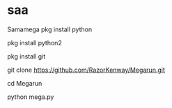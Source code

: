 # saa
Samamega
pkg install python

pkg install python2

pkg install git

git clone https://github.com/RazorKenway/Megarun.git

cd Megarun

python mega.py
